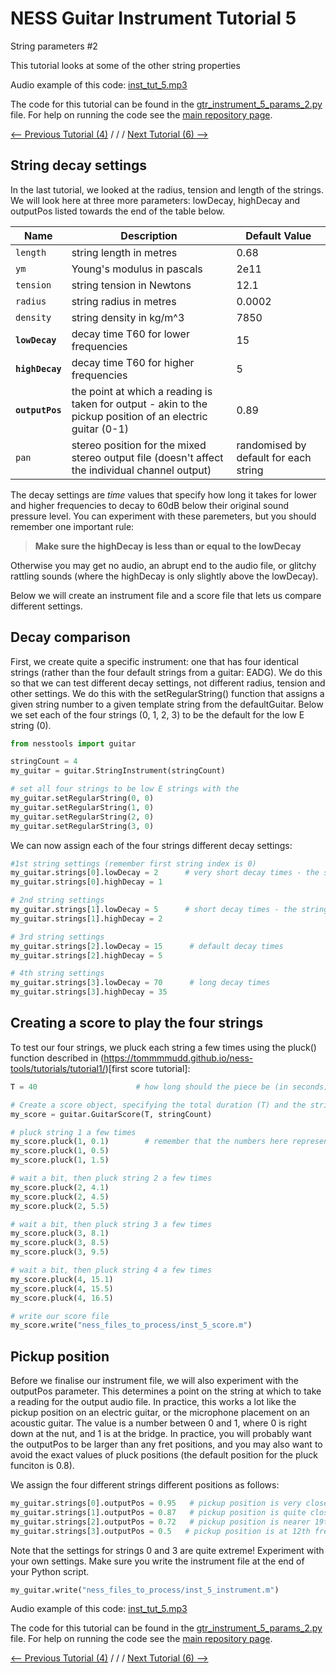 # NESS Guitar Instrument Tutorial 5
String parameters #2

This tutorial looks at some of the other string properties

Audio example of this code: [inst_tut_5.mp3](http://tommudd.co.uk/ness/audio/gtr_tutorials/inst_tut_5.mp3)

The code for this tutorial can be found in the [gtr_instrument_5_params_2.py](https://github.com/tommmmudd/ness-tools/gtr_instrument_5_params_2.py.py) file. For help on running the code see the [main repository page](https://tommmmudd.github.io/ness-tools/).

[<-- Previous Tutorial (4)](https://tommmmudd.github.io/ness-tools/tutorials/instrument_tutorial4)  / / /  [Next Tutorial (6) -->](https://tommmmudd.github.io/ness-tools/tutorials/instrument_tutorial6)

## String decay settings

In the last tutorial, we looked at the radius, tension and length of the strings. We will look here at three more parameters: lowDecay, highDecay and outputPos listed towards the end of the table below.

| Name | Description | Default Value |
| --- | --- | --- |
|`length` | string length in metres | 0.68 |
| `ym` | Young's modulus in pascals | 2e11 |
| `tension` | string tension in Newtons | 12.1 |
| `radius` | string radius in metres | 0.0002 |
| `density` | string density in kg/m^3 | 7850 |
| **`lowDecay`** | decay time T60 for lower frequencies | 15 |
| **`highDecay`** | decay time T60 for higher frequencies | 5 |
| **`outputPos`** | the point at which a reading is taken for output - akin to the pickup position of an electric guitar (0-1)| 0.89 |
| `pan` | stereo position for the mixed stereo output file (doesn't affect the individual channel output) | randomised by default for each string |

The decay settings are *time* values that specify how long it takes for lower and higher frequencies to decay to 60dB below their original sound pressure level. You can experiment with these paremeters, but you should remember one important rule:

> **Make sure the highDecay is less than or equal to the lowDecay**

Otherwise you may get no audio, an abrupt end to the audio file, or glitchy rattling sounds (where the highDecay is only slightly above the lowDecay).

Below we will create an instrument file and a score file that lets us compare different settings.

## Decay comparison
First, we create quite a specific instrument: one that has four identical strings (rather than the four default strings from a guitar: EADG). We do this so that we can test different decay settings, not different radius, tension and other settings. We do this with the setRegularString() function that assigns a given string number to a given template string from the defaultGuitar. Below we set each of the four strings (0, 1, 2, 3) to be the default for the low E string (0).

```python
from nesstools import guitar

stringCount = 4
my_guitar = guitar.StringInstrument(stringCount)

# set all four strings to be low E strings with the 
my_guitar.setRegularString(0, 0)
my_guitar.setRegularString(1, 0)
my_guitar.setRegularString(2, 0)
my_guitar.setRegularString(3, 0)
```

We can now assign each of the four strings different decay settings:

```python
#1st string settings (remember first string index is 0)
my_guitar.strings[0].lowDecay = 2      # very short decay times - the string will sound muted
my_guitar.strings[0].highDecay = 1

# 2nd string settings
my_guitar.strings[1].lowDecay = 5      # short decay times - the string will sound muted
my_guitar.strings[1].highDecay = 2      

# 3rd string settings
my_guitar.strings[2].lowDecay = 15      # default decay times
my_guitar.strings[2].highDecay = 5

# 4th string settings
my_guitar.strings[3].lowDecay = 70      # long decay times
my_guitar.strings[3].highDecay = 35
```

## Creating a score to play the four strings
To test our four strings, we pluck each string a few times using the pluck() function described in (https://tommmmudd.github.io/ness-tools/tutorials/tutorial1/)[first score tutorial]:

```python
T = 40                      # how long should the piece be (in seconds)?

# Create a score object, specifying the total duration (T) and the string count (numberOfStrings)
my_score = guitar.GuitarScore(T, stringCount)       

# pluck string 1 a few times
my_score.pluck(1, 0.1)        # remember that the numbers here represent string number (1) and time (0.1)
my_score.pluck(1, 0.5)
my_score.pluck(1, 1.5)

# wait a bit, then pluck string 2 a few times
my_score.pluck(2, 4.1)
my_score.pluck(2, 4.5)
my_score.pluck(2, 5.5)

# wait a bit, then pluck string 3 a few times
my_score.pluck(3, 8.1)
my_score.pluck(3, 8.5)
my_score.pluck(3, 9.5)

# wait a bit, then pluck string 4 a few times
my_score.pluck(4, 15.1)
my_score.pluck(4, 15.5)
my_score.pluck(4, 16.5)

# write our score file
my_score.write("ness_files_to_process/inst_5_score.m")
```

## Pickup position
Before we finalise our instrument file, we will also experiment with the outputPos parameter. This determines a point on the string at which to take a reading for the output audio file. In practice, this works a lot like the pickup position on an electric guitar, or the microphone placement on an acoustic guitar. The value is a number between 0 and 1, where 0 is right down at the nut, and 1 is at the bridge. In practice, you will probably want the outputPos to be larger than any fret positions, and you may also want to avoid the exact values of pluck positions (the default position for the pluck funciton is 0.8).

We assign the four different strings different positions as follows:
```python
my_guitar.strings[0].outputPos = 0.95	# pickup position is very close to the bridge
my_guitar.strings[1].outputPos = 0.87   # pickup position is quite close to the bridge
my_guitar.strings[2].outputPos = 0.72   # pickup position is nearer 19th fret
my_guitar.strings[3].outputPos = 0.5   # pickup position is at 12th fret!
```

Note that the settings for strings 0 and 3 are quite extreme! Experiment with your own settings. Make sure you write the instrument file at the end of your Python script.

```python
my_guitar.write("ness_files_to_process/inst_5_instrument.m")
```


Audio example of this code: [inst_tut_5.mp3](http://tommudd.co.uk/ness/audio/gtr_tutorials/inst_tut_5.mp3)

The code for this tutorial can be found in the [gtr_instrument_5_params_2.py](https://github.com/tommmmudd/ness-tools/gtr_instrument_5_params_2.py.py) file. For help on running the code see the [main repository page](https://tommmmudd.github.io/ness-tools/).

[<-- Previous Tutorial (4)](https://tommmmudd.github.io/ness-tools/tutorials/instrument_tutorial4)  / / /  [Next Tutorial (6) -->](https://tommmmudd.github.io/ness-tools/tutorials/instrument_tutorial6)
